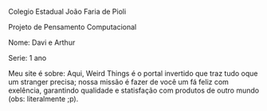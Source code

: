 Colegio Estadual João Faria de Pioli

Projeto de Pensamento Computacional

Nome: Davi e Arthur

Serie: 1 ano

Meu site é sobre: Aqui, Weird Things é  o portal invertido que traz tudo oque um stranger precisa; nossa missão é fazer de você um fá feliz com exelência, garantindo qualidade e statisfação com produtos de outro mundo (obs: literalmente ;p).

